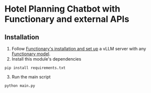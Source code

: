 # Hotel Planning Chatbot with Functionary and external APIs

## Installation

1. Follow [Functionary's installation and set up](https://github.com/MeetKai/functionary?tab=readme-ov-file#setup) a vLLM server with any [Functionary model](https://huggingface.co/meetkai).
2. Install this module's dependencies
```shell
pip install requirements.txt
```
3. Run the main script
```shell
python main.py
```